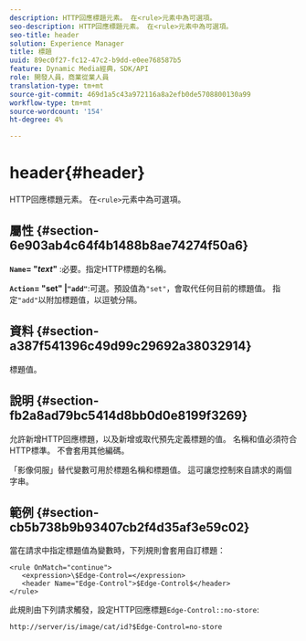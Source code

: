 ```yaml
---
description: HTTP回應標題元素。 在<rule>元素中為可選項。
seo-description: HTTP回應標題元素。 在<rule>元素中為可選項。
seo-title: header
solution: Experience Manager
title: 標題
uuid: 89ec0f27-fc12-47c2-b9dd-e0ee768587b5
feature: Dynamic Media經典，SDK/API
role: 開發人員，商業從業人員
translation-type: tm+mt
source-git-commit: 469d1a5c43a972116a8a2efb0de5708800130a99
workflow-type: tm+mt
source-wordcount: '154'
ht-degree: 4%

---
```



# header{#header}

HTTP回應標題元素。 在`<rule>`元素中為可選項。

## 屬性 {#section-6e903ab4c64f4b1488b8ae74274f50a6}

**`Name`= &quot;*text*&quot;** :必要。指定HTTP標題的名稱。

**`Action`= &quot;set&quot; |`"add"`**:可選。預設值為`"set"`，會取代任何目前的標題值。 指定`"add"`以附加標題值，以逗號分隔。

## 資料 {#section-a387f541396c49d99c29692a38032914}

標題值。

## 說明 {#section-fb2a8ad79bc5414d8bb0d0e8199f3269}

允許新增HTTP回應標題，以及新增或取代預先定義標題的值。 名稱和值必須符合HTTP標準。 不會套用其他編碼。

「影像伺服」替代變數可用於標題名稱和標題值。 這可讓您控制來自請求的兩個字串。

## 範例 {#section-cb5b738b9b93407cb2f4d35af3e59c02}

當在請求中指定標題值為變數時，下列規則會套用自訂標題：

```
<rule OnMatch="continue">
   <expression>\$Edge-Control=</expression>
   <header Name="Edge-Control">$Edge-Control$</header>
</rule>
```

此規則由下列請求觸發，設定HTTP回應標題`Edge-Control::no-store`:

`http://server/is/image/cat/id?$Edge-Control=no-store`
